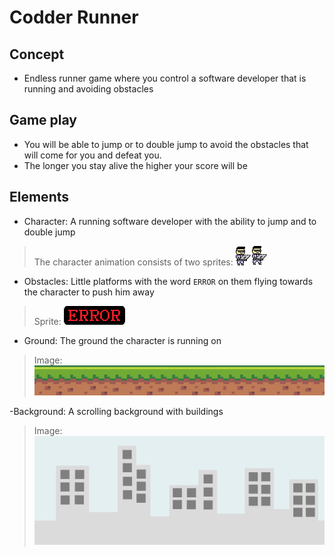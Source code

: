 # Codder Runner

## Concept

- Endless runner game where you control a software developer that is running and avoiding obstacles

## Game play

- You will be able to jump or to double jump to avoid the obstacles that will come for you and defeat you.
- The longer you stay alive the higher your score will be

## Elements

- Character: A running software developer with the ability to jump and to double jump
> The character animation consists of two sprites:
![screenshot](./src/assets/coder_spritesheet.png)

- Obstacles: Little platforms with the word `ERROR` on them flying towards the character to push him away
> Sprite:
![screenshot](./src/assets/obstacle.png)

- Ground: The ground the character is running on
> Image:
![screenshot](./src/assets/ground.png)

-Background: A scrolling background with buildings
> Image:
![screenshot](./src/assets/background.png)